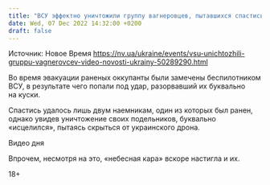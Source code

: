 ```yaml
---
title: "ВСУ эффектно уничтожили группу вагнеровцев, пытавшихся спастись от них бегством — видео"
date: Wed, 07 Dec 2022 14:32:00 +0200
draft: false
---
```

Источник: Новое Время https://nv.ua/ukraine/events/vsu-unichtozhili-gruppu-vagnerovcev-video-novosti-ukrainy-50289290.html


 Во время эвакуации раненых оккупанты были замечены беспилотником ВСУ, в результате чего попали под удар, разорвавший их буквально на куски.

Спастись удалось лишь двум наемникам, один из которых был ранен, однако увидев уничтожение своих подельников, буквально «исцелился», пытаясь скрыться от украинского дрона.

 Видео дня   

Впрочем, несмотря на это, «небесная кара» вскоре настигла и их.

18+
